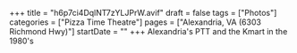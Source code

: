 +++
title = "h6p7ci4DqlNT7zYLJPrW.avif"
draft = false
tags = ["Photos"]
categories = ["Pizza Time Theatre"]
pages = ["Alexandria, VA (6303 Richmond Hwy)"]
startDate = ""
+++
Alexandria's PTT and the Kmart in the 1980's
